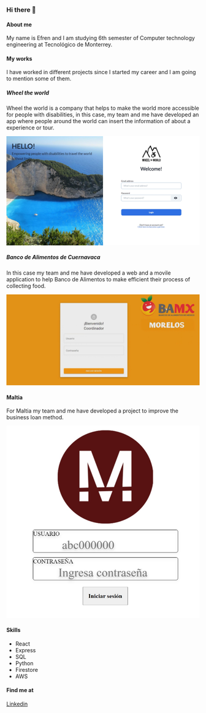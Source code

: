 ### Hi there 👋

#### About me
My name is Efren and I am studying 6th semester of Computer technology engineering at Tecnológico de Monterrey. 

#### My works
I have worked in different projects since I started my career and I am going to mention some of them.
##### Wheel the world
Wheel the world is a company that helps to make the world more accessible for people with disabilities, in this case, my team and me have developed an app where people around the world can insert the information of about a experience or tour.
<p><img src = "https://github.com/Efren73/Efren73/blob/main/Wheel.jpg" /></p>


##### Banco de Alimentos de Cuernavaca
In this case my team and me have developed a web and a movile application to help Banco de Alimentos to make efficient their process of collecting food.
<p><img src = "https://github.com/Efren73/Efren73/blob/main/BAMX.jpg" /></p>


#### Maltia
For Maltia my team and me have developed a project to improve the business loan method.
<p><img src = "https://github.com/Efren73/Efren73/blob/main/maltia.jpg" /></p>


#### Skills
* React
* Express
* SQL
* Python
* Firestore
* AWS

#### Find me at
[Linkedin](linkedin.com/in/efren-aldana)


<!--
**Efren73/Efren73** is a ✨ _special_ ✨ repository because its `README.md` (this file) appears on your GitHub profile.

Here are some ideas to get you started:

- 🔭 I’m currently working on ...
- 🌱 I’m currently learning ...
- 👯 I’m looking to collaborate on ...
- 🤔 I’m looking for help with ...
- 💬 Ask me about ...
- 📫 How to reach me: ...
- 😄 Pronouns: ...
- ⚡ Fun fact: ...
-->
